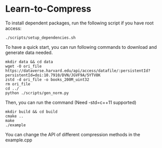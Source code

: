 # Learn-to-Compress
To install dependent packages, run the following script if you have root access:
```
./scripts/setup_dependencies.sh
```

To have a quick start, you can run following commands to download and generate data needed.
```
mkdir data && cd data
wget -O ori_file https://dataverse.harvard.edu/api/access/datafile/:persistentId?persistentId=doi:10.7910/DVN/JGVF9A/5YTV8K
zstd -d ori_file -o books_200M_uint32
rm ori_file
cd ../
python ./scripts/gen_norm.py
```
Then, you can run the command (Need -std=c++11 supported)
```
mkdir build && cd build
cmake ..
make
./example
```
You can change the API of different compression methods in the example.cpp
